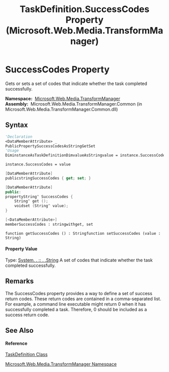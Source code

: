 ﻿---
title: TaskDefinition.SuccessCodes Property  (Microsoft.Web.Media.TransformManager)
TOCTitle: SuccessCodes Property
ms:assetid: P:Microsoft.Web.Media.TransformManager.TaskDefinition.SuccessCodes
ms:mtpsurl: https://msdn.microsoft.com/en-us/library/microsoft.web.media.transformmanager.taskdefinition.successcodes(v=VS.90)
ms:contentKeyID: 35520786
ms.date: 06/14/2012
mtps_version: v=VS.90
f1_keywords:
- Microsoft.Web.Media.TransformManager.TaskDefinition.SuccessCodes
- Microsoft.Web.Media.TransformManager.TaskDefinition.set_SuccessCodes
- Microsoft.Web.Media.TransformManager.TaskDefinition.get_SuccessCodes
dev_langs:
- CSharp
- JScript
- VB
- FSharp
- c++
api_location:
- Microsoft.Web.Media.TransformManager.Common.dll
api_name:
- Microsoft.Web.Media.TransformManager.TaskDefinition.get_SuccessCodes
- Microsoft.Web.Media.TransformManager.TaskDefinition.set_SuccessCodes
- Microsoft.Web.Media.TransformManager.TaskDefinition.SuccessCodes
api_type:
- Managed
topic_type:
- apiref
- kbSyntax
product_family_name: VS
ROBOTS: INDEX,FOLLOW
---

# SuccessCodes Property

Gets or sets a set of codes that indicate whether the task completed successfully.

**Namespace:**  [Microsoft.Web.Media.TransformManager](microsoft-web-media-transformmanager-namespace.md)  
**Assembly:**  Microsoft.Web.Media.TransformManager.Common (in Microsoft.Web.Media.TransformManager.Common.dll)

## Syntax

``` vb
'Declaration
<DataMemberAttribute> _
PublicPropertySuccessCodesAsStringGetSet
'Usage
DiminstanceAsTaskDefinitionDimvalueAsStringvalue = instance.SuccessCodes

instance.SuccessCodes = value
```

``` csharp
[DataMemberAttribute]
publicstringSuccessCodes { get; set; }
```

``` c++
[DataMemberAttribute]
public:
propertyString^ SuccessCodes {
    String^ get ();
    voidset (String^ value);
}
```

``` fsharp
[<DataMemberAttribute>]
memberSuccessCodes : stringwithget, set
```

``` jscript
function getSuccessCodes () : Stringfunction setSuccessCodes (value : String)
```

#### Property Value

Type: [System. . :: . .String](https://msdn.microsoft.com/en-us/library/s1wwdcbf\(v=vs.90\))  
A set of codes that indicate whether the task completed successfully.  

## Remarks

The SuccessCodes property provides a way to define a set of success return codes. These return codes are contained in a comma-separated list. For example, a command line executable might return 0 when it has successfully completed a task. Therefore, 0 should be included as a success return code.

## See Also

#### Reference

[TaskDefinition Class](taskdefinition-class-microsoft-web-media-transformmanager.md)

[Microsoft.Web.Media.TransformManager Namespace](microsoft-web-media-transformmanager-namespace.md)

